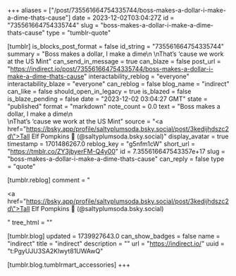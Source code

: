 +++
aliases = ["/post/735561664754335744/boss-makes-a-dollar-i-make-a-dime-thats-cause"]
date = 2023-12-02T03:04:27Z
id = "735561664754335744"
slug = "boss-makes-a-dollar-i-make-a-dime-thats-cause"
type = "tumblr-quote"

[tumblr]
is_blocks_post_format = false
id_string = "735561664754335744"
summary = "Boss makes a dollar, I make a dime\n \nThat’s ‘cause we work at the US Mint"
can_send_in_message = true
can_blaze = false
post_url = "https://indirect.io/post/735561664754335744/boss-makes-a-dollar-i-make-a-dime-thats-cause"
interactability_reblog = "everyone"
interactability_blaze = "everyone"
can_reblog = false
blog_name = "indirect"
can_like = false
should_open_in_legacy = true
is_blazed = false
is_blaze_pending = false
date = "2023-12-02 03:04:27 GMT"
state = "published"
format = "markdown"
note_count = 0.0
text = "Boss makes a dollar, I make a dime\n<br/>\nThat&rsquo;s &lsquo;cause we work at the US Mint"
source = "<a href=\"https://bsky.app/profile/saltyplumsoda.bsky.social/post/3kedijhdszc2d\">Tall Elf Pompkins 🎄 (@saltyplumsoda.bsky.social)</a>"
display_avatar = true
timestamp = 1701486267.0
reblog_key = "g5nfm1cW"
short_url = "https://tmblr.co/ZY3jbyerFM-Q4y00"
id = 7.355616647543357e+17
slug = "boss-makes-a-dollar-i-make-a-dime-thats-cause"
can_reply = false
type = "quote"

[tumblr.reblog]
comment = "<p><a href=\"https://bsky.app/profile/saltyplumsoda.bsky.social/post/3kedijhdszc2d\">Tall Elf Pompkins 🎄 (@saltyplumsoda.bsky.social)</a></p>"
tree_html = ""

[tumblr.blog]
updated = 1739927643.0
can_show_badges = false
name = "indirect"
title = "indirect"
description = ""
url = "https://indirect.io/"
uuid = "t:PgyUJU3SA2Klwyt81UWAwQ"

[tumblr.blog.tumblrmart_accessories]
+++
